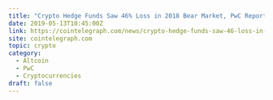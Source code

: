 ```yaml
---
title: "Crypto Hedge Funds Saw 46% Loss in 2018 Bear Market, PwC Report Says"
date: 2019-05-13T10:45:00Z
link: https://cointelegraph.com/news/crypto-hedge-funds-saw-46-loss-in-2018-bear-market-pwc-report-says?utm_medium=RSS&utm_source=hune
site: cointelegraph.com
topic: crypto
category:
  - Altcoin
  - PwC
  - Cryptocurrencies
draft: false
---
```

